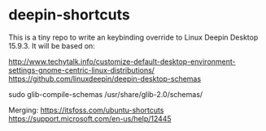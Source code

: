 # deepin-shortcuts
This is a tiny repo to write an keybinding override to Linux Deepin Desktop 15.9.3.
It will be based on:

http://www.techytalk.info/customize-default-desktop-environment-settings-gnome-centric-linux-distributions/ \
https://github.com/linuxdeepin/deepin-desktop-schemas 

sudo glib-compile-schemas /usr/share/glib-2.0/schemas/ 

Merging:
https://itsfoss.com/ubuntu-shortcuts \
https://support.microsoft.com/en-us/help/12445 
